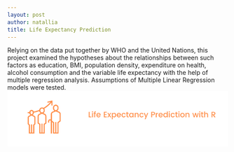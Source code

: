 ```yaml
---
layout: post
author: natallia
title: Life Expectancy Prediction
---
```

Relying on the data put together by WHO and the United Nations, this project examined the hypotheses about the relationships between such factors as education, BMI, population density, expenditure on health, alcohol consumption and the variable life expectancy with the help of multiple regression analysis. Assumptions of Multiple Linear Regression models were tested.
<br>
<img src ="images/lifeexcpect%20(1).png"><br>  
<br>

